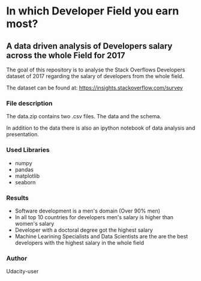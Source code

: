 # In which Developer Field you earn most?

## A data driven analysis of Developers salary across the whole Field for 2017

The goal of this repository is to analyse the Stack Overflows Developers dataset of 2017 regarding the salary of developers from the whole field.

The dataset can be found at: https://insights.stackoverflow.com/survey

### File description

The data.zip contains two .csv files. The data and the schema. 

In addition to the data there is also an ipython notebook of data analysis and presentation.

### Used Libraries

- numpy
- pandas
- matplotlib
- seaborn

### Results

- Software development is a men's domain (Over 90% men)
- In all top 10 countries for developers men's salary is higher than women's salary
- Developer with a doctoral degree got the highest salary
- Machine Learining Specialists and Data Scientists are the are the best developers with the highest salary in the whole field

### Author

Udacity-user
